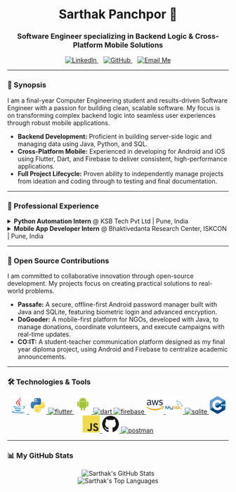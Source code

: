 <h1 align="center">Sarthak Panchpor 👋</h1>
<h3 align="center">Software Engineer specializing in Backend Logic & Cross-Platform Mobile Solutions</h3>

<p align="center">
  <a href="https://www.linkedin.com/in/sarthak-panchpor/" target="_blank">
    <img src="https://img.shields.io/badge/LinkedIn-0077B5?style=for-the-badge&logo=linkedin&logoColor=white" alt="LinkedIn">
  </a>
  &nbsp;&nbsp;
  <a href="https://github.com/Spanchpor10" target="_blank">
    <img src="https://img.shields.io/badge/GitHub-181717?style=for-the-badge&logo=github&logoColor=white" alt="GitHub">
  </a>
  &nbsp;&nbsp;
  <a href="mailto:spanchpor10@gmail.com">
    <img src="https://img.shields.io/badge/Gmail-D14836?style=for-the-badge&logo=gmail&logoColor=white" alt="Email Me">
  </a>
</p>

---

### 🚀 Synopsis

I am a final-year Computer Engineering student and results-driven Software Engineer with a passion for building clean, scalable software. My focus is on transforming complex backend logic into seamless user experiences through robust mobile applications.

* **Backend Development:** Proficient in building server-side logic and managing data using Java, Python, and SQL.
* **Cross-Platform Mobile:** Experienced in developing for Android and iOS using Flutter, Dart, and Firebase to deliver consistent, high-performance applications.
* **Full Project Lifecycle:** Proven ability to independently manage projects from ideation and coding through to testing and final documentation.

---

### 💼 Professional Experience

<details>
  <summary><strong>Python Automation Intern</strong> @ KSB Tech Pvt Ltd | Pune, India</summary>
  <br>
  Engineered and deployed Python automation scripts for a live industry project, processing pump component data from over 370 unique BoM files. My work automated 85-90% of the workflow, reducing manual effort by over 75% and boosting data processing speed significantly. I also revamped a Tkinter GUI to cut user input time by more than 60%.
</details>

<details>
  <summary><strong>Mobile App Developer Intern</strong> @ Bhaktivedanta Research Center, ISKCON | Pune, India</summary>
  <br>
  As <strong>Project Lead</strong>, I spearheaded the development of a Flutter-based scheduling application for over 300 users, replacing inefficient manual workflows. I managed version control with Git, architected the app's state management for responsive performance, and integrated Firebase Sync and Twilio for real-time notifications.
</details>

---

### 🔧 Open Source Contributions

I am committed to collaborative innovation through open-source development. My projects focus on creating practical solutions to real-world problems.

* **Passafe:** A secure, offline-first Android password manager built with Java and SQLite, featuring biometric login and advanced encryption.
* **DoGooder:** A mobile-first platform for NGOs, developed with Java, to manage donations, coordinate volunteers, and execute campaigns with real-time updates.
* **CO:IT:** A student-teacher communication platform designed as my final year diploma project, using Android and Firebase to centralize academic announcements.

---

### 🛠️ Technologies & Tools

<p align="center">
<a href="https://www.java.com" target="_blank" rel="noreferrer"> <img src="https://raw.githubusercontent.com/devicons/devicon/master/icons/java/java-original.svg" alt="java" width="40" height="40"/> </a>
<a href="https://www.python.org" target="_blank" rel="noreferrer"> <img src="https://raw.githubusercontent.com/devicons/devicon/master/icons/python/python-original.svg" alt="python" width="40" height="40"/> </a>
<a href="https://flutter.dev" target="_blank" rel="noreferrer"> <img src="https://www.vectorlogo.zone/logos/flutterio/flutterio-icon.svg" alt="flutter" width="40" height="40"/> </a>
<a href="https://developer.android.com" target="_blank" rel="noreferrer"> <img src="https://raw.githubusercontent.com/devicons/devicon/master/icons/android/android-original-wordmark.svg" alt="android" width="40" height="40"/> </a>
<a href="https://dart.dev" target="_blank" rel="noreferrer"> <img src="https://www.vectorlogo.zone/logos/dartlang/dartlang-icon.svg" alt="dart" width="40" height="40"/> </a>
<a href="https://firebase.google.com/" target="_blank" rel="noreferrer"> <img src="https://www.vectorlogo.zone/logos/firebase/firebase-icon.svg" alt="firebase" width="40" height="40"/> </a>
<a href="https://aws.amazon.com" target="_blank" rel="noreferrer"> <img src="https://raw.githubusercontent.com/devicons/devicon/master/icons/amazonwebservices/amazonwebservices-original-wordmark.svg" alt="aws" width="40" height="40"/> </a>
<a href="https://www.mysql.com/" target="_blank" rel="noreferrer"> <img src="https://raw.githubusercontent.com/devicons/devicon/master/icons/mysql/mysql-original-wordmark.svg" alt="mysql" width="40" height="40"/> </a>
<a href="https://www.sqlite.org/" target="_blank" rel="noreferrer"> <img src="https://www.vectorlogo.zone/logos/sqlite/sqlite-icon.svg" alt="sqlite" width="40" height="40"/> </a>
<a href="https://www.cplusplus.com/" target="_blank" rel="noreferrer"> <img src="https://raw.githubusercontent.com/devicons/devicon/master/icons/cplusplus/cplusplus-original.svg" alt="cplusplus" width="40" height="40"/> </a>
<a href="https://developer.mozilla.org/en-US/docs/Web/JavaScript" target="_blank" rel="noreferrer"> <img src="https://raw.githubusercontent.com/devicons/devicon/master/icons/javascript/javascript-original.svg" alt="javascript" width="40" height="40"/> </a>
<a href="https://github.com/" target="_blank" rel="noreferrer"> <img src="https://raw.githubusercontent.com/devicons/devicon/master/icons/github/github-original.svg" alt="github" width="40" height="40"/> </a>
<a href="https://www.postman.com" target="_blank" rel="noreferrer"> <img src="https://www.vectorlogo.zone/logos/getpostman/getpostman-icon.svg" alt="postman" width="40" height="40"/> </a>
</p>

---

### 📊 My GitHub Stats


<p align="center">
  <img src="https://github-readme-stats.vercel.app/api?username=Spanchpor10&show_icons=true&include_all_commits=true&hide_title=false&count_private=true&theme=radical&hide_rank=false" alt="Sarthak's GitHub Stats" />
  <br/>
  <img src="https://github-readme-stats.vercel.app/api/top-langs/?username=Spanchpor10&layout=compact&langs_count=10&theme=radical" alt="Sarthak's Top Languages" />
</p>

